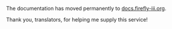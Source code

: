 The documentation has moved permanently to [docs.firefly-iii.org](https://docs.firefly-iii.org/firefly-iii/concepts/accounts/).

Thank you, translators, for helping me supply this service!
